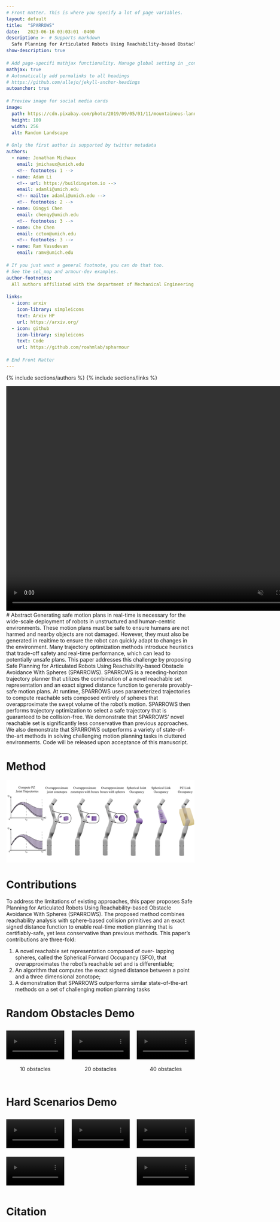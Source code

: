 ```yaml
---
# Front matter. This is where you specify a lot of page variables.
layout: default
title:  "SPARROWS"
date:   2023-06-16 03:03:01 -0400
description: >- # Supports markdown
  Safe Planning for Articulated Robots Using Reachability-based Obstacle Avoidance With Spheres
show-description: true

# Add page-specifi mathjax functionality. Manage global setting in _config.yml
mathjax: true
# Automatically add permalinks to all headings
# https://github.com/allejo/jekyll-anchor-headings
autoanchor: true

# Preview image for social media cards
image:
  path: https://cdn.pixabay.com/photo/2019/09/05/01/11/mountainous-landscape-4452844_1280.jpg
  height: 100
  width: 256
  alt: Random Landscape

# Only the first author is supported by twitter metadata
authors:
  - name: Jonathan Michaux
    email: jmichaux@umich.edu
    <!-- footnotes: 1 -->
  - name: Adam Li
    <!-- url: https://buildingatom.io -->
    email: adamli@umich.edu
    <!-- mailto: adamli@umich.edu -->
    <!-- footnotes: 2 -->
  - name: Qingyi Chen
    email: chenqy@umich.edu
    <!-- footnotes: 3 -->
  - name: Che Chen
    email: cctom@umich.edu
    <!-- footnotes: 3 -->
  - name: Ram Vasudevan
    email: ramv@umich.edu

# If you just want a general footnote, you can do that too.
# See the sel_map and armour-dev examples.
author-footnotes:
  All authors affiliated with the department of Mechanical Engineering and Department of Robotics of the University of Michigan, Ann Arbor.

links:
  - icon: arxiv
    icon-library: simpleicons
    text: Arxiv HP
    url: https://arxiv.org/
  - icon: github
    icon-library: simpleicons
    text: Code
    url: https://github.com/roahmlab/spharmour

# End Front Matter
---
```

<head>
<meta charset="UTF-8">
<meta name="viewport" content="width=device-width, initial-scale=1.0">
<title>Video Gallery</title>
<style>
    .video-container {
        display: flex;
        flex-wrap: wrap;
        justify-content: space-between; /* or space-around */
        margin: 0 -10px; /* Adjust according to your needs */
    }
    .video-item {
        width: calc(33.33% - 20px); /* Adjust the width according to your needs */
        margin: 10px;
    }
    .video-item video {
        width: 100%;
        height: auto;
    }
</style>
</head>

{% include sections/authors %}
{% include sections/links %}

<video preload="auto" controls autoplay muted loop style="display: inline-block; width: 800px; height: 600px; margin-left:auto; margin-right:auto;">
  <source src="assets/sparrows_two_arm_demo.mp4" type="video/mp4">
</video>
# Abstract
Generating safe motion plans in real-time is necessary for the wide-scale
deployment of robots in unstructured and human-centric environments. These
motion plans must be safe to ensure humans are not harmed and nearby objects are
not damaged. However, they must also be generated in realtime to ensure the
robot can quickly adapt to changes in the environment. Many trajectory
optimization methods introduce heuristics that trade-off safety and real-time
performance, which can lead to potentially unsafe plans. This paper addresses
this challenge by proposing Safe Planning for Articulated Robots Using
Reachability-based Obstacle Avoidance With Spheres (SPARROWS). SPARROWS is a
receding-horizon trajectory planner that utilizes the combination of a novel
reachable set representation and an exact signed distance function to generate
provably-safe motion plans. At runtime, SPARROWS uses parameterized trajectories
to compute reachable sets composed entirely of spheres that overapproximate the
swept volume of the robot’s motion. SPARROWS then performs trajectory
optimization to select a safe trajectory that is guaranteed to be
collision-free. We demonstrate that SPARROWS’ novel reachable set is
significantly less conservative than previous approaches.  We also demonstrate
that SPARROWS outperforms a variety of state-of-the-art methods in solving
challenging motion planning tasks in cluttered environments. Code will be
released upon acceptance of this manuscript.

# Method
![link_construction](./assets/sfo_link_construction.png)

# Contributions
To address the limitations of existing approaches, this paper proposes Safe
Planning for Articulated Robots Using Reachability-based Obstacle Avoidance With
Spheres (SPARROWS). The proposed method combines reachability analysis with
sphere-based collision primitives and an exact signed distance function to
enable real-time motion planning that is certifiably-safe, yet less conservative
than previous methods. This paper’s contributions are three-fold:
1. A novel reachable set representation composed of over- lapping spheres,
   called the Spherical Forward Occupancy (SFO), that overapproximates the
   robot’s reachable set and is differentiable;
2. An algorithm that computes the exact signed distance between a point and a
   three dimensional zonotope;
3. A demonstration that SPARROWS outperforms similar state-of-the-art methods on
   a set of challenging motion planning tasks

# Random Obstacles Demo
<div class="video-container" style="display: flex; flex-wrap: wrap; justify-content: space-between; magin: 0 -10px;">
    <div class="video-item">
        <video controls>
            <source src="assets/combined_10_obstacles.mp4" type="video/mp4">
            Your browser does not support the video tag.
        </video>
        <p align="center"> 10 obstacles</p>
    </div>
    <div class="video-item">
        <video controls>
            <source src="assets/combined_20_obstacles.mp4" type="video/mp4">
            Your browser does not support the video tag.
        </video>
        <p align="center"> 20 obstacles</p>
    </div>
    <div class="video-item">
        <video controls>
            <source src="assets/combined_40_obstacles.mp4" type="video/mp4">
            Your browser does not support the video tag.
        </video>
        <p align="center"> 40 obstacles</p>
    </div>
    <!-- Repeat the above structure for more videos -->
</div>

# Hard Scenarios Demo
<div class="video-container" style="display: flex; flex-wrap: wrap; justify-content: space-between; magin: 0 -10px;">
    <div class="video-item">
        <video controls>
            <source src="assets/sparrows_hard_scenarios_2.mp4" type="video/mp4">
            Your browser does not support the video tag.
        </video>
    </div>
    <div class="video-item">
        <video controls>
            <source src="assets/sparrows_hard_scenarios_3.mp4" type="video/mp4">
            Your browser does not support the video tag.
        </video>
    </div>
    <div class="video-item">
        <video controls>
            <source src="assets/sparrows_hard_scenarios_4.mp4" type="video/mp4">
            Your browser does not support the video tag.
        </video>
    </div>
    <div class="video-item">
        <video controls>
            <source src="assets/sparrows_hard_scenarios_8.mp4" type="video/mp4">
            Your browser does not support the video tag.
        </video>
    </div>
    <div class="video-item">
        <video controls>
            <source src="assets/sparrows_hard_scenarios_11.mp4" type="video/mp4">
            Your browser does not support the video tag.
        </video>
    </div>
</div>

# Citation

<!-- # [Content](#content) -->
<!-- <div markdown="1" class="content-block grey justify no-pre"> -->
<!-- some text -->

<!-- Try clicking this heading, this shows the manually defined header anchor, but if you do this, you should do it for all headings. -->
<!-- </div> -->

<!-- I made this look right by adding the `no-pre` class. -->
<!-- If you don't include `markdown="1"` it will fail to render any markdown inside. -->

<!-- You can also make fullwidth embeds (this doesn't actually link to any video) -->
<!-- <div class="fullwidth"> -->
<!-- <video controls="" style="background-color:black;width:100%;height:auto;aspect-ratio:16/9;"></video> -->
<!-- </div> -->

<!-- <div markdown="1" class="content-block grey justify"> -->
<!-- # Topic inside of the content block -->

<!-- Lorem ipsum dolor sit amet Consectetur adipiscing elit Integer molestie lorem at massa. -->

<!-- ![Alt Text](https://cdn.pixabay.com/photo/2019/09/05/01/11/mountainous-landscape-4452844_1280.jpg "Random Image") -->
<!-- </div> -->

<!-- # Topic outside of content block -->

<!-- ![Alt Text](https://cdn.pixabay.com/photo/2019/09/05/01/11/mountainous-landscape-4452844_1280.jpg "Random Image") -->

<!-- Lorem ipsum dolor sit amet Consectetur adipiscing elit Integer molestie lorem at massa. -->

<!-- ## This is how we can get the image at 100% -->

<!-- <div markdown="1" class="fullwidth"> -->
<!-- ![Alt Text](https://cdn.pixabay.com/photo/2019/09/05/01/11/mountainous-landscape-4452844_1280.jpg "Random Image") -->
<!-- </div> -->

<!-- ## And this is how we can get the image closer -->

<!-- <div markdown="1" class="no-pre"> -->
<!-- ![Alt Text](https://cdn.pixabay.com/photo/2019/09/05/01/11/mountainous-landscape-4452844_1280.jpg "Random Image") -->
<!-- </div> -->

<!-- Lorem ipsum dolor sit amet Consectetur adipiscing elit Integer molestie lorem at massa. -->

<!-- <div markdown="1" class="cabin"> -->
<!-- It's also possible to specify a new font for a specific section -->
<!-- </div> -->

<!-- <div markdown="1" class="jp"> -->
<!-- ## See? 1 -->
<!-- </div> -->

<!-- And you can also <span class="cabin">change it in the middle</span>, though that's a bit more problematic for other reasons. -->

<!-- To specify fonts, just use Google Fonts and update `_data/fonts.yml`. -->
<!-- Any fonts you add as extra fonts at the bottom become usable fonts in the body of the post. -->

<!-- There are also tools to grab icons from other repos. -->
<!-- Just use the following: -->
<!-- {% include util/icons icon='github' icon-library='simpleicons' -%} -->
<!-- , and you'll be able to add icons from any library you have enabled that is supported. -->

<!-- This uses the liquid template engine for importing. -->
<!-- If you include the - at the start of end of such a line, it say to discard all whitespace before or after. -->
<!-- In order to keep the comma there, we added the -. -->
<!-- This is what happens: -->
<!-- {% include util/icons icon='github' icon-library='simpleicons' %} -->
<!-- , when you don't have it (notice the space). -->

<!-- And if you have mathjax enabled in `_config.yml` or in the Front Matter as it is here, you can even add latex: -->

<!-- $$ -->
<!-- \begin{align*} -->
<!--   & \phi(x,y) = \phi \left(\sum_{i=1}^n x_ie_i, \sum_{j=1}^n y_je_j \right) -->
<!--   = \sum_{i=1}^n \sum_{j=1}^n x_i y_j \phi(e_i, e_j) = \\ -->
<!--   & (x_1, \ldots, x_n) \left( \begin{array}{ccc} -->
<!--       \phi(e_1, e_1) & \cdots & \phi(e_1, e_n) \\ -->
<!--       \vdots & \ddots & \vdots \\ -->
<!--       \phi(e_n, e_1) & \cdots & \phi(e_n, e_n) -->
<!--     \end{array} \right) -->
<!--   \left( \begin{array}{c} -->
<!--       y_1 \\ -->
<!--       \vdots \\ -->
<!--       y_n -->
<!--     \end{array} \right) -->
<!-- \end{align*} -->
<!-- $$ -->

<!-- You can also treat a section of text as a block, and use kramdown's block attribution methods to change fonts. -->
<!-- You can see at the end of this section in the markdown that I do just that -->
<!-- {: class="cabin"} -->

<!-- <div markdown="1" class="content-block grey justify"> -->
<!-- # This is a really long heading block so I can see if justify breaks the heading, and make sure that headings don't get justify unless they are explicitly classed with justify like the following heading -->

<!-- # This is the following really long heading block so I can see if justify breaks the heading, and make sure that only this heading is justified because it has the explicit tag -->
<!-- {: class="justify"} -->
<!-- </div> -->

<!-- <div markdown="1" class="content-block grey justify"> -->
<!-- # Citation -->

<!-- *Insert whatever message* -->

<!-- ```bibtex -->
<!-- @article{nash51, -->
<!--   author  = "Nash, John", -->
<!--   title   = "Non-cooperative Games", -->
<!--   journal = "Annals of Mathematics", -->
<!--   year    = 1951, -->
<!--   volume  = "54", -->
<!--   number  = "2", -->
<!--   pages   = "286--295" -->
<!-- } -->
<!-- ``` -->
<!-- </div> -->
